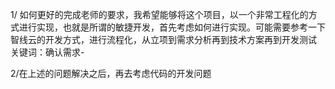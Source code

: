 1/ 如何更好的完成老师的要求，我希望能够将这个项目，以一个非常工程化的方式进行实现，也就是所谓的敏捷开发，首先考虑如何进行实现。可能需要参考一下智线云的开发方式，进行流程化，从立项到需求分析再到技术方案再到开发测试
    关键词：确认需求-

2/在上述的问题解决之后，再去考虑代码的开发问题